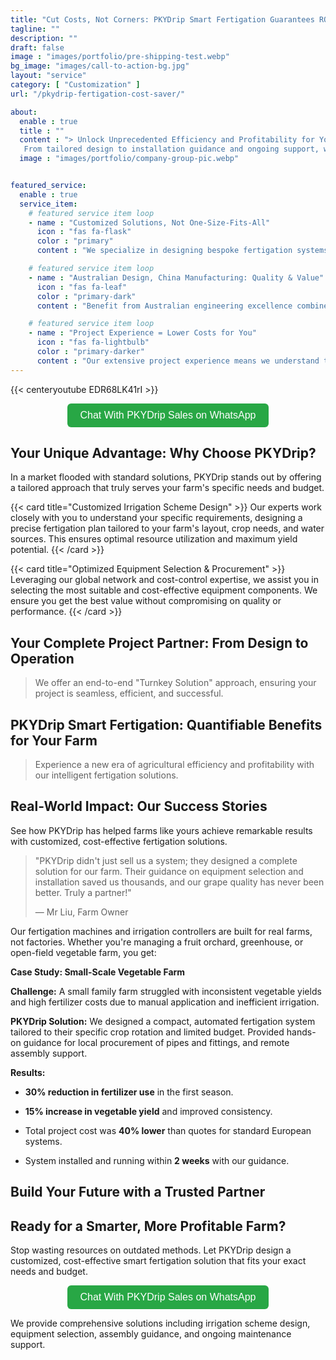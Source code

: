 ```yaml
---
title: "Cut Costs, Not Corners: PKYDrip Smart Fertigation Guarantees ROI"
tagline: ""
description: ""
draft: false
image : "images/portfolio/pre-shipping-test.webp"
bg_image: "images/call-to-action-bg.jpg"
layout: "service"
category: [ "Customization" ]
url: "/pkydrip-fertigation-cost-saver/"

about:
  enable : true
  title : ""
  content : "> Unlock Unprecedented Efficiency and Profitability for Your Farm with Our Advanced, Cost-Effective, and Customized Fertigation Solutions.
   From tailored design to installation guidance and ongoing support, we're your partner for a complete, high-efficiency irrigation project. "
  image : "images/portfolio/company-group-pic.webp"


featured_service:
  enable : true
  service_item:
    # featured service item loop
    - name : "Customized Solutions, Not One-Size-Fits-All"
      icon : "fas fa-flask"
      color : "primary"
      content : "We specialize in designing bespoke fertigation systems that perfectly match your crop type, soil conditions, and budget. No more overpaying for features you don't need or settling for inadequate solutions"

    # featured service item loop
    - name : "Australian Design, China Manufacturing: Quality & Value"
      icon : "fas fa-leaf"
      color : "primary-dark"
      content : "Benefit from Australian engineering excellence combined with efficient Chinese manufacturing. This unique blend allows us to deliver high-quality, reliable systems at a cost-effective price point, making advanced fertigation accessible to more farms."

    # featured service item loop
    - name : "Project Experience = Lower Costs for You"
      icon : "fas fa-lightbulb"
      color : "primary-darker"
      content : "Our extensive project experience means we understand the entire irrigation lifecycle. We leverage this expertise to guide you through equipment selection, assembly, and installation, significantly reducing your overall project costs and ensuring high efficiency from day one."
---
```




{{< centeryoutube EDR68LK41rI >}}


<div align="center">
  <a href="https://wa.me/+8617395297329" target="_blank" style="
    display: inline-block;
    background-color: #28a745;
    color: white;
    padding: 10px 20px;
    font-size: 16px;
    border-radius: 6px;
    text-decoration: none;
    font-family: sans-serif;
  ">
    Chat With PKYDrip Sales on WhatsApp
  </a>
</div>


## Your Unique Advantage: Why Choose PKYDrip?


In a market flooded with standard solutions, PKYDrip stands out by offering a tailored approach that truly serves your farm's specific needs and budget.


{{< card title="Customized Irrigation Scheme Design" >}}
Our experts work closely with you to understand your specific requirements, designing a precise fertigation plan tailored to your farm's layout, crop needs, and water sources. This ensures optimal resource utilization and maximum yield potential.
{{< /card >}}

{{< card title="Optimized Equipment Selection & Procurement" >}}
Leveraging our global network and cost-control expertise, we assist you in selecting the most suitable and cost-effective equipment components. We ensure you get the best value without compromising on quality or performance.
{{< /card >}}




## Your Complete Project Partner: From Design to Operation


> We offer an end-to-end "Turnkey Solution" approach, ensuring your project is seamless, efficient, and successful.





## PKYDrip Smart Fertigation: Quantifiable Benefits for Your Farm


> Experience a new era of agricultural efficiency and profitability with our intelligent fertigation solutions.





## Real-World Impact: Our Success Stories


See how PKYDrip has helped farms like yours achieve remarkable results with customized, cost-effective fertigation solutions.


> "PKYDrip didn't just sell us a system; they designed a complete solution for our farm. Their guidance on equipment selection and installation saved us thousands, and our grape quality has never been better. Truly a partner!"
> 
> — Mr Liu, Farm Owner

Our fertigation machines and irrigation controllers are built for real farms, not factories. Whether you're managing a fruit orchard, greenhouse, or open-field vegetable farm, you get:


**Case Study: Small-Scale Vegetable Farm**


**Challenge:** A small family farm struggled with inconsistent vegetable yields and high fertilizer costs due to manual application and inefficient irrigation.


**PKYDrip Solution:** We designed a compact, automated fertigation system tailored to their specific crop rotation and limited budget. Provided hands-on guidance for local procurement of pipes and fittings, and remote assembly support.


**Results:**


  - **30% reduction in fertilizer use** in the first season.


  - **15% increase in vegetable yield** and improved consistency.


  - Total project cost was **40% lower** than quotes for standard European systems.


  - System installed and running within **2 weeks** with our guidance.





## Build Your Future with a Trusted Partner





## Ready for a Smarter, More Profitable Farm?


Stop wasting resources on outdated methods. Let PKYDrip design a customized, cost-effective smart fertigation solution that fits your exact needs and budget.


<div align="center">
  <a href="https://wa.me/+8617395297329" target="_blank" style="
    display: inline-block;
    background-color: #28a745;
    color: white;
    padding: 10px 20px;
    font-size: 16px;
    border-radius: 6px;
    text-decoration: none;
    font-family: sans-serif;
  ">
    Chat With PKYDrip Sales on WhatsApp
  </a>
</div>


We provide comprehensive solutions including irrigation scheme design, equipment selection, assembly guidance, and ongoing maintenance support.